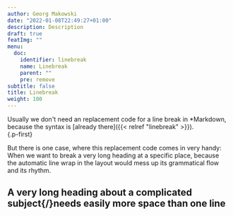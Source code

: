 ```yaml
---
author: Georg Makowski
date: "2022-01-08T22:49:27+01:00"
description: Description
draft: true
featImg: ""
menu:
  doc:
    identifier: linebreak
    name: Linebreak
    parent: ""
    pre: remove
subtitle: false
title: Linebreak
weight: 100
---
```


Usually we don't need an replacement code for a line break in *Markdown, because the syntax is [already there]({{< relref "linebreak" >}}).  
{.p-first} <!-- more -->

But there is one case, where this replacement code comes in very handy: When we want to break a very long heading at a specific place, because the automatic line wrap in the layout would mess up its grammatical flow and its rhythm.

## A very long heading about a complicated subject{/}needs easily more space than one line
